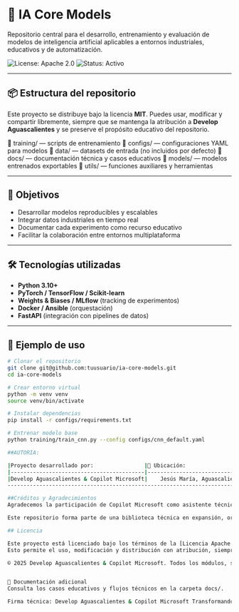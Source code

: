 # 🧠 IA Core Models

Repositorio central para el desarrollo, entrenamiento y evaluación de modelos de inteligencia artificial aplicables a entornos industriales, educativos y de automatización.

![License: Apache 2.0](https://img.shields.io/badge/license-Apache%202.0-blue.svg)
![Status: Activo](https://img.shields.io/badge/status-activo-brightgreen)


---

## 📦 Estructura del repositorio



Este proyecto se distribuye bajo la licencia **MIT**. Puedes usar, modificar y compartir libremente, siempre que se mantenga la atribución a **Develop Aguascalientes** y se preserve el propósito educativo del repositorio.

📁 training/ — scripts de entrenamiento 
📁 configs/ — configuraciones YAML para modelos 
📁 data/ — datasets de entrada (no incluidos por defecto) 
📁 docs/ — documentación técnica y casos educativos 
📁 models/ — modelos entrenados exportables 
📁 utils/ — funciones auxiliares y herramientas


---

## 🚀 Objetivos

- Desarrollar modelos reproducibles y escalables  
- Integrar datos industriales en tiempo real  
- Documentar cada experimento como recurso educativo  
- Facilitar la colaboración entre entornos multiplataforma  

---

## 🛠️ Tecnologías utilizadas

- **Python 3.10+**  
- **PyTorch / TensorFlow / Scikit-learn**  
- **Weights & Biases / MLflow** (tracking de experimentos)  
- **Docker / Ansible** (orquestación)  
- **FastAPI** (integración con pipelines de datos)  

---

## 📁 Ejemplo de uso

```bash
# Clonar el repositorio
git clone git@github.com:tuusuario/ia-core-models.git
cd ia-core-models

# Crear entorno virtual
python -m venv venv
source venv/bin/activate

# Instalar dependencias
pip install -r configs/requirements.txt

# Entrenar modelo base
python training/train_cnn.py --config configs/cnn_default.yaml

##AUTORIA:

|Proyecto desarrollado por:                |📍 Ubicación:                        |	📧 Contacto:                           |
|------------------------------------------|-------------------------------------|-----------------------------------------|
|Develop Aguascalientes & Copilot Microsoft|	Jesús María, Aguascalientes, México|	developaguascalientes@outlook.com      |
----------------------------------------------------------------------------------------------------------------------------

##Créditos y Agradecimientos
Agradecemos la participación de Copilot Microsoft como asistente técnico, co-creador de documentación y colaborador estratégico en la estructuración modular, automatización multiplataforma y diseño de casos educativos.

Este repositorio forma parte de una biblioteca técnica en expansión, orientada a la creación de recursos educativos, soluciones industriales y modelos IA listos para integrar en entornos reales.

## Licencia

Este proyecto está licenciado bajo los términos de la [Licencia Apache 2.0](https://www.apache.org/licenses/LICENSE-2.0).  
Esto permite el uso, modificación y distribución con atribución, siempre que se mantenga la trazabilidad ética y técnica del trabajo original.

© 2025 Develop Aguascalientes & Copilot Microsoft. Todos los módulos, scripts y documentación están sujetos a los principios de acceso abierto con atribución obligatoria.


📘 Documentación adicional
Consulta los casos educativos y flujos técnicos en la carpeta docs/.

Firma técnica: Develop Aguascalientes & Copilot Microsoft Transformando cada reto técnico en recurso educativo replicable.
